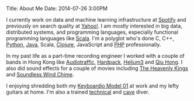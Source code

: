 Title: About Me
Date: 2014-07-26 3:00PM

I currently work on data and machine learning infrastructure at [Spotify](https://www.spotify.com/) and previously on search quality at [Yahoo!](https://www.yahoo.com/). I am mostly interested in big data, distributed systems, and programming languages, especially functional programming languages like [Scala](http://www.scala-lang.org/). I'm a polyglot who's done C, C++, [Python](https://www.python.org/), [Java](https://www.java.com/en/), Scala, [Clojure](http://clojure.org/), JavaScript and [PHP](https://php.net/) professionally.

In my past life as a part-time recording engineer I worked with a couple of bands in Hong Kong like [Audiotraffic](https://myspace.com/audiotrafficband), [Hardpack](https://myspace.com/hardpack), [Helium3](http://www.h3lium3.com/) and [Qiu Hong](https://www.facebook.com/qiuhonghk). I also did sound effects for a couple of movies including [The Heavenly Kings](http://www.imdb.com/title/tt0800362/) and [Soundless Wind Chime](http://www.imdb.com/title/tt1360832/).

I enjoying shredding both my [Keyboardio Model 01](https://shop.keyboard.io/) at work and my lefty guitars at home. I'm also a trained [technical](https://en.wikipedia.org/wiki/Technical_diving) and [cave](https://en.wikipedia.org/wiki/Cave_diving) diver.
